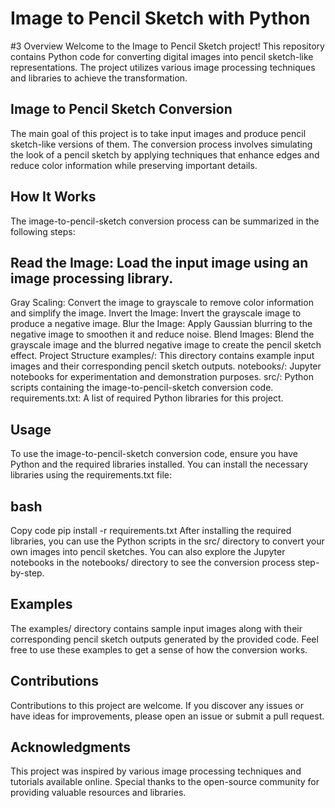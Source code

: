 # Image to Pencil Sketch with Python
#3 Overview
Welcome to the Image to Pencil Sketch project! This repository contains Python code for converting digital images into pencil sketch-like representations. The project utilizes various image processing techniques and libraries to achieve the transformation.

## Image to Pencil Sketch Conversion
The main goal of this project is to take input images and produce pencil sketch-like versions of them. The conversion process involves simulating the look of a pencil sketch by applying techniques that enhance edges and reduce color information while preserving important details.

## How It Works
The image-to-pencil-sketch conversion process can be summarized in the following steps:

## Read the Image: Load the input image using an image processing library.
Gray Scaling: Convert the image to grayscale to remove color information and simplify the image.
Invert the Image: Invert the grayscale image to produce a negative image.
Blur the Image: Apply Gaussian blurring to the negative image to smoothen it and reduce noise.
Blend Images: Blend the grayscale image and the blurred negative image to create the pencil sketch effect.
Project Structure
examples/: This directory contains example input images and their corresponding pencil sketch outputs.
notebooks/: Jupyter notebooks for experimentation and demonstration purposes.
src/: Python scripts containing the image-to-pencil-sketch conversion code.
requirements.txt: A list of required Python libraries for this project.
## Usage
To use the image-to-pencil-sketch conversion code, ensure you have Python and the required libraries installed. You can install the necessary libraries using the requirements.txt file:

## bash
Copy code
pip install -r requirements.txt
After installing the required libraries, you can use the Python scripts in the src/ directory to convert your own images into pencil sketches. You can also explore the Jupyter notebooks in the notebooks/ directory to see the conversion process step-by-step.

## Examples
The examples/ directory contains sample input images along with their corresponding pencil sketch outputs generated by the provided code. Feel free to use these examples to get a sense of how the conversion works.

## Contributions
Contributions to this project are welcome. If you discover any issues or have ideas for improvements, please open an issue or submit a pull request.

## Acknowledgments
This project was inspired by various image processing techniques and tutorials available online. Special thanks to the open-source community for providing valuable resources and libraries.

